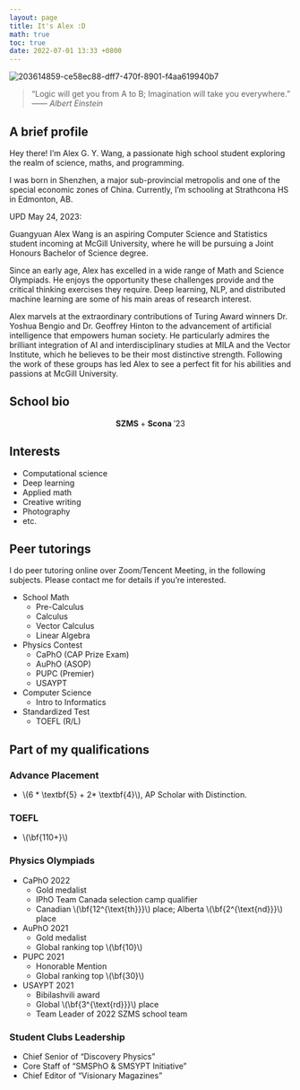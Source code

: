 ```yaml
---
layout: page
title: It's Alex :D
math: true
toc: true
date: 2022-07-01 13:33 +0800
---
```


![203614859-ce58ec88-dff7-470f-8901-f4aa619940b7](https://user-images.githubusercontent.com/104330029/203616184-ca07ca55-bce7-45ac-933f-deb1d705502e.png)

> “Logic will get you from A to B; Imagination will take you everywhere.” <cite>  —— Albert Einstein </cite>

## A brief profile

Hey there! I’m Alex G. Y. Wang, a passionate high school student exploring the realm of science, maths, and programming.

I was born in Shenzhen, a major sub-provincial metropolis and one of the special economic zones of China. Currently, I’m schooling at Strathcona HS in Edmonton, AB.

UPD May 24, 2023:

Guangyuan Alex Wang is an aspiring Computer Science and Statistics student incoming at McGill University, where he will be pursuing a Joint Honours Bachelor of Science degree.

Since an early age, Alex has excelled in a wide range of Math and Science Olympiads. He enjoys the opportunity these challenges provide and the critical thinking exercises they require. Deep learning, NLP, and distributed machine learning are some of his main areas of research interest.

Alex marvels at the extraordinary contributions of Turing Award winners Dr. Yoshua Bengio and Dr. Geoffrey Hinton to the advancement of artificial intelligence that empowers human society. He particularly admires the brilliant integration of AI and interdisciplinary studies at MILA and the Vector Institute, which he believes to be their most distinctive strength. Following the work of these groups has led Alex to see a perfect fit for his abilities and passions at McGill University.

## School bio

$$\textbf{SZMS}+\textbf{Scona}\ ' 23$$

## Interests

- Computational science
- Deep learning
- Applied math
- Creative writing
- Photography
- etc.

## Peer tutorings

I do peer tutoring online over Zoom/Tencent Meeting, in the following subjects. Please contact me for details if you’re interested.

- School Math
  - Pre-Calculus
  - Calculus
  - Vector Calculus
  - Linear Algebra
- Physics Contest
  - CaPhO (CAP Prize Exam)
  - AuPhO (ASOP)
  - PUPC (Premier)
  - USAYPT
- Computer Science
  - Intro to Informatics
- Standardized Test
  - TOEFL (R/L)

## Part of my qualifications

### Advance Placement

- \\(6 \* \textbf{5} + 2\* \textbf{4}\\), AP Scholar with Distinction.

### TOEFL

- \\\(\bf{110+}\\\)

### Physics Olympiads

- CaPhO 2022
  - Gold medalist
  - IPhO Team Canada selection camp qualifier
  - Canadian \\\(\bf{12^{\text{th}}}\\\) place; Alberta \\\(\bf{2^{\text{nd}}}\\\) place
- AuPhO 2021
  - Gold medalist
  - Global ranking top \\\(\bf{10}\\\)
- PUPC 2021
  - Honorable Mention
  - Global ranking top \\\(\bf{30}\\\)
- USAYPT 2021
  - Bibilashvili award
  - Global \\\(\bf{3^{\text{rd}}}\\\) place
  - Team Leader of 2022 SZMS school team

### Student Clubs Leadership

- Chief Senior of “Discovery Physics”
- Core Staff of “SMSPhO & SMSYPT Initiative”
- Chief Editor of “Visionary Magazines”
